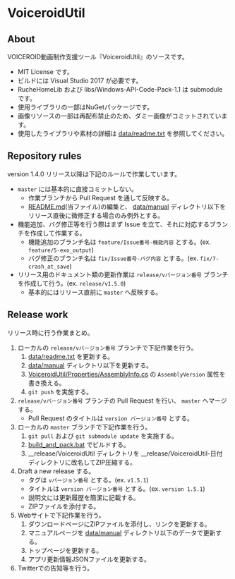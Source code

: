 # VoiceroidUtil

## About

VOICEROID動画制作支援ツール『VoiceroidUtil』のソースです。

* MIT License です。
* ビルドには Visual Studio 2017 が必要です。
* RucheHomeLib および libs/Windows-API-Code-Pack-1.1 は submodule です。
* 使用ライブラリの一部はNuGetパッケージです。
* 画像リソースの一部は再配布禁止のため、ダミー画像がコミットされています。
* 使用したライブラリや素材の詳細は [data/readme.txt](data/readme.txt) を参照してください。

## Repository rules

version 1.4.0 リリース以降は下記のルールで作業しています。

* `master` には基本的に直接コミットしない。
    * 作業ブランチから Pull Request を通して反映する。
    * [README.md](README.md)(当ファイル)の編集と、 [data/manual](data/manual) ディレクトリ以下をリリース直後に微修正する場合のみ例外とする。
* 機能追加、バグ修正等を行う際はまず Issue を立て、それに対応するブランチを作成して作業する。
    * 機能追加のブランチ名は `feature/Issue番号-機能内容` とする。(ex. `feature/5-exo_output`)
    * バグ修正のブランチ名は `fix/Issue番号-バグ内容` とする。(ex. `fix/7-crash_at_save`)
* リリース用のドキュメント類の更新作業は `release/vバージョン番号` ブランチを作成して行う。(ex. `release/v1.5.0`)
    * 基本的にはリリース直前に `master` へ反映する。

## Release work

リリース時に行う作業まとめ。

1. ローカルの `release/vバージョン番号` ブランチで下記作業を行う。
    1. [data/readme.txt](data/readme.txt) を更新する。
    2. [data/manual](data/manual) ディレクトリ以下を更新する。
    3. [VoiceroidUtil/Properties/AssemblyInfo.cs](VoiceroidUtil/Properties/AssemblyInfo.cs) の `AssemblyVersion` 属性を書き換える。
    4. `git push` を実施する。
2. `release/vバージョン番号` ブランチの Pull Request を行い、 `master` へマージする。
    * Pull Request のタイトルは `version バージョン番号` とする。
3. ローカルの `master` ブランチで下記作業を行う。
    1. `git pull` および `git submodule update` を実施する。
    2. [build_and_pack.bat](build_and_pack.bat) でビルドする。
    3. __release/VoiceroidUtil ディレクトリを __release/VoiceroidUtil-日付 ディレクトリに改名してZIP圧縮する。
4. Draft a new release する。
    * タグは `vバージョン番号` とする。(ex. `v1.5.1`)
    * タイトルは `version バージョン番号` とする。(ex. `version 1.5.1`)
    * 説明文には更新履歴を簡潔に記載する。
    * ZIPファイルを添付する。
5. Webサイトで下記作業を行う。
    1. ダウンロードページにZIPファイルを添付し、リンクを更新する。
    2. マニュアルページを [data/manual](data/manual) ディレクトリ以下のデータで更新する。
    3. トップページを更新する。
    4. アプリ更新情報JSONファイルを更新する。
6. Twitterでの告知等を行う。
